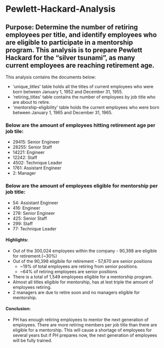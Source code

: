 # Pewlett-Hackard-Analysis
## Purpose: Determine the number of retiring employees per title, and identify employees who are eligible to participate in a mentorship program. This analysis is to prepare Pewlett Hackard for the “silver tsunami”, as many current employees are reaching retirement age.

This analysis contains the documents below:
- 'unique_titles' table holds all the titles of current employees who were born between January 1, 1952 and December 31, 1955.
- 'retiring_titles' table contains the number of employees by job title who are about to retire.
- 'mentorship-eligibility' table holds the current employees who were born between January 1, 1965 and December 31, 1965.

### Below are the amount of employees hitting retirement age per job tile:
- 29415:	Senior Engineer
- 28255:	Senior Staff
- 14221:	Engineer
- 12242:	Staff
- 4502:	Technique Leader
- 1761:	Assistant Engineer
- 2:	Manager

### Below are the amount of employees eligible for mentorship per job title:
- 54: Assistant Engineer
- 416: Engineer
- 278: Senior Engineer
- 425: Senior Staff
- 299: Staff
- 77: Technique Leader


#### Highlights:
 - Out of the 300,024 employees within the company - 90,398 are eligible for retirement.(~30%)
 - Out of the 90,398 eligibile for retirement - 57,670 are senior positions 
      - ~19% of total employees are retiring from senior positions.
      - ~64% of retiring employees are senior positions
- There is a total of 1,549 employees eligible for a mentorship program.
- Almost all titles eligible for mentorship, has at lest triple the amount of employees retiring. 
- 2 managers are due to retire soon and no managers eligible for mentorship. 

#### Conclusion:
- PH has enough retiring employees to mentor the next generation of employees. There are more retiring members per job title than there are eligible for a mentorship. This will cause a shortage of employees for several years but if PH prepares now, the next generation of employees will be fully trained. 
